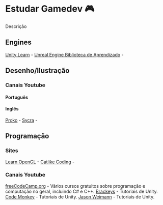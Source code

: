 # Estudar Gamedev 🎮
Descrição

## Engines
[Unity Learn](https://learn.unity.com/) - 
[Unreal Engine Biblioteca de Aprendizado](https://dev.epicgames.com/community/unreal-engine/learning) - 

## Desenho/Ilustração


### Canais Youtube

#### Português


#### Inglês
[Proko](https://www.youtube.com/@ProkoTV) - 
[Sycra](https://www.youtube.com/@Sycra) - 


## Programação

### Sites
[Learn OpenGL](https://learnopengl.com/Introduction) - 
[Catlike Coding](https://catlikecoding.com/unity/tutorials/) - 

### Canais Youtube

[freeCodeCamp.org](https://www.youtube.com/@freecodecamp) - Vários cursos gratuitos sobre programação e computação no geral, incluindo C# e C++.
[Brackeys](https://www.youtube.com/@Brackeys) - Tutoriais de Unity.
[Code Monkey](https://www.youtube.com/@CodeMonkeyUnity) - Tutoriais de Unity.
[Jason Weimann](https://www.youtube.com/@Unity3dCollege) - Tutoriais de Unity.
<!--stackedit_data:
eyJoaXN0b3J5IjpbODAwNzk5NjYsLTEzMjU3ODE0MDldfQ==
-->